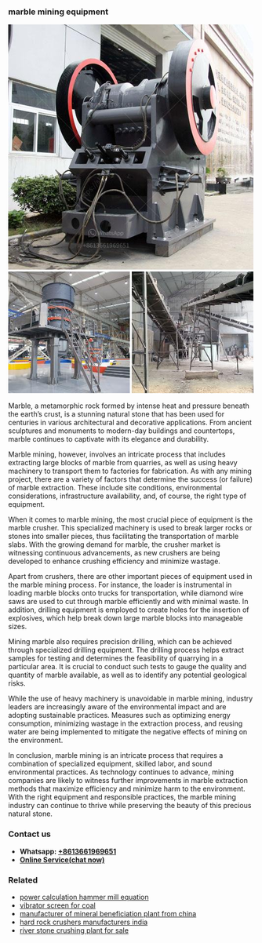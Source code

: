 <h3>marble mining equipment</h3><img src='1708498048.jpg' alt=''><p>Marble, a metamorphic rock formed by intense heat and pressure beneath the earth’s crust, is a stunning natural stone that has been used for centuries in various architectural and decorative applications. From ancient sculptures and monuments to modern-day buildings and countertops, marble continues to captivate with its elegance and durability.</p><p>Marble mining, however, involves an intricate process that includes extracting large blocks of marble from quarries, as well as using heavy machinery to transport them to factories for fabrication. As with any mining project, there are a variety of factors that determine the success (or failure) of marble extraction. These include site conditions, environmental considerations, infrastructure availability, and, of course, the right type of equipment.</p><p>When it comes to marble mining, the most crucial piece of equipment is the marble crusher. This specialized machinery is used to break larger rocks or stones into smaller pieces, thus facilitating the transportation of marble slabs. With the growing demand for marble, the crusher market is witnessing continuous advancements, as new crushers are being developed to enhance crushing efficiency and minimize wastage.</p><p>Apart from crushers, there are other important pieces of equipment used in the marble mining process. For instance, the loader is instrumental in loading marble blocks onto trucks for transportation, while diamond wire saws are used to cut through marble efficiently and with minimal waste. In addition, drilling equipment is employed to create holes for the insertion of explosives, which help break down large marble blocks into manageable sizes.</p><p>Mining marble also requires precision drilling, which can be achieved through specialized drilling equipment. The drilling process helps extract samples for testing and determines the feasibility of quarrying in a particular area. It is crucial to conduct such tests to gauge the quality and quantity of marble available, as well as to identify any potential geological risks.</p><p>While the use of heavy machinery is unavoidable in marble mining, industry leaders are increasingly aware of the environmental impact and are adopting sustainable practices. Measures such as optimizing energy consumption, minimizing wastage in the extraction process, and reusing water are being implemented to mitigate the negative effects of mining on the environment.</p><p>In conclusion, marble mining is an intricate process that requires a combination of specialized equipment, skilled labor, and sound environmental practices. As technology continues to advance, mining companies are likely to witness further improvements in marble extraction methods that maximize efficiency and minimize harm to the environment. With the right equipment and responsible practices, the marble mining industry can continue to thrive while preserving the beauty of this precious natural stone.</p><h3>Contact us</h3><ul><li><strong>Whatsapp:&nbsp;<a href="https://wa.me/8613661969651">+8613661969651</a></strong></li><li><a href="https://swt.shibang-china.com/?git&amp;zhl&amp;marble mining equipment"><strong>Online Service(chat now)</strong></a></li></ul><h3>Related</h3><ul><li><a href='power calculation hammer mill equation.md'>power calculation hammer mill equation</a></li><li><a href='vibrator screen for coal.md'>vibrator screen for coal</a></li><li><a href='manufacturer of mineral beneficiation plant from china.md'>manufacturer of mineral beneficiation plant from china</a></li><li><a href='hard rock crushers manufacturers india.md'>hard rock crushers manufacturers india</a></li><li><a href='river stone crushing plant for sale.md'>river stone crushing plant for sale</a></li></ul>